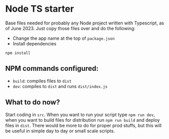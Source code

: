 # Node TS starter

Base files needed for probably any Node project written with Typescript, as of June 2023. Just copy those files over and do the following:

- Change the app name at the top of `package.json`
- Install dependencies

```
npm install
```

## NPM commands configured:

- `build`: compiles files to `dist`
- `dev`: compiles to `dist` and runs `dist/index.js`

## What to do now?

Start coding in `src`. When you want to run your script type `npm run dev`, when you want to build files for distribution run `npm run build` and deploy files in `dist`.
There would be more to do for proper prod stuffs, but this will be useful in simple day to day or small scale scripts.
